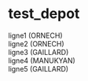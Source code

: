 # test_depot
ligne1 (ORNECH)  
ligne2 (ORNECH)  
ligne3 (GAILLARD)  
ligne4 (MANUKYAN)  
ligne5 (GAILLARD)  
